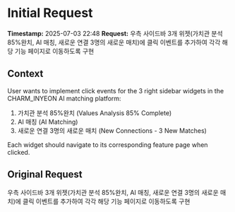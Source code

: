 # Initial Request

**Timestamp:** 2025-07-03 22:48
**Request:** 우측 사이드바 3개 위젯(가치관 분석 85%완치, AI 매칭, 새로운 연결 3명의 새로운 매치)에 클릭 이벤트를 추가하여 각각 해당 기능 페이지로 이동하도록 구현

## Context

User wants to implement click events for the 3 right sidebar widgets in the CHARM_INYEON AI matching platform:

1. 가치관 분석 85%완치 (Values Analysis 85% Complete)
2. AI 매칭 (AI Matching)
3. 새로운 연결 3명의 새로운 매치 (New Connections - 3 New Matches)

Each widget should navigate to its corresponding feature page when clicked.

## Original Request

우측 사이드바 3개 위젯(가치관 분석 85%완치, AI 매칭, 새로운 연결 3명의 새로운 매치)에 클릭 이벤트를 추가하여 각각 해당 기능 페이지로 이동하도록 구현
